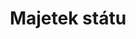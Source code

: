 ---
title: Majetek státu

categories:
  - hospodareni-statu

links:
  - title: Web MF
    url: https://www.mfcr.cz/cs/verejny-sektor/majetek-statu

---
